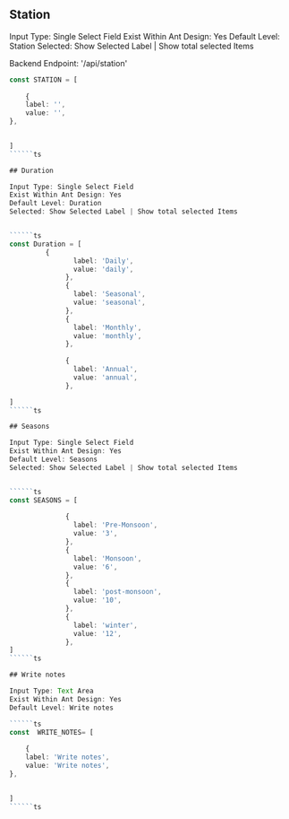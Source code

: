 ## Station

Input Type: Single Select Field
Exist Within Ant Design: Yes
Default Level: Station
Selected: Show Selected Label | Show total selected Items

Backend Endpoint: '/api/station'

``````ts
const STATION = [
    
    {
    label: '',
    value: '',
},
   

]
``````ts

## Duration

Input Type: Single Select Field
Exist Within Ant Design: Yes
Default Level: Duration
Selected: Show Selected Label | Show total selected Items


``````ts
const Duration = [
         {
                label: 'Daily',
                value: 'daily',
              },
              {
                label: 'Seasonal',
                value: 'seasonal',
              },
              {
                label: 'Monthly',
                value: 'monthly',
              },
              
              {
                label: 'Annual',
                value: 'annual',
              },

]
``````ts

## Seasons

Input Type: Single Select Field
Exist Within Ant Design: Yes
Default Level: Seasons
Selected: Show Selected Label | Show total selected Items


``````ts
const SEASONS = [
    
              {
                label: 'Pre-Monsoon',
                value: '3',
              },
              {
                label: 'Monsoon',
                value: '6',
              },
              {
                label: 'post-monsoon',
                value: '10',
              },
              {
                label: 'winter',
                value: '12',
              },
]
``````ts

## Write notes

Input Type: Text Area
Exist Within Ant Design: Yes
Default Level: Write notes

``````ts
const  WRITE_NOTES= [
    
    {
    label: 'Write notes',
    value: 'Write notes',
},
 

]
``````ts
